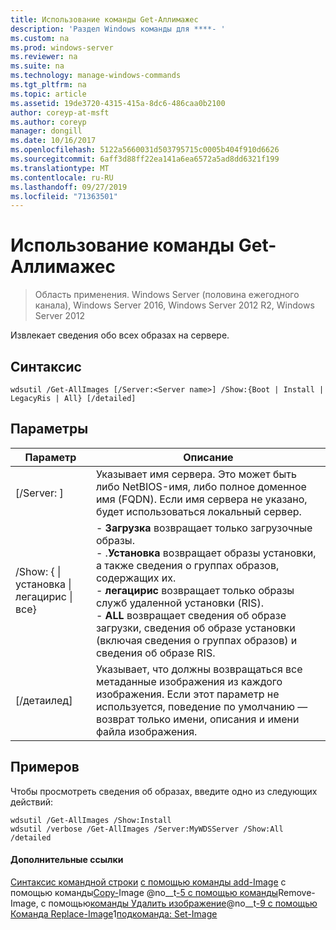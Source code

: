 ```yaml
---
title: Использование команды Get-Аллимажес
description: 'Раздел Windows команды для ****- '
ms.custom: na
ms.prod: windows-server
ms.reviewer: na
ms.suite: na
ms.technology: manage-windows-commands
ms.tgt_pltfrm: na
ms.topic: article
ms.assetid: 19de3720-4315-415a-8dc6-486caa0b2100
author: coreyp-at-msft
ms.author: coreyp
manager: dongill
ms.date: 10/16/2017
ms.openlocfilehash: 5122a5660031d503795715c0005b404f910d6626
ms.sourcegitcommit: 6aff3d88ff22ea141a6ea6572a5ad8dd6321f199
ms.translationtype: MT
ms.contentlocale: ru-RU
ms.lasthandoff: 09/27/2019
ms.locfileid: "71363501"
---
```

# <a name="using-the-get-allimages-command"></a>Использование команды Get-Аллимажес

>Область применения. Windows Server (половина ежегодного канала), Windows Server 2016, Windows Server 2012 R2, Windows Server 2012

Извлекает сведения обо всех образах на сервере.
## <a name="syntax"></a>Синтаксис
```
wdsutil /Get-AllImages [/Server:<Server name>] /Show:{Boot | Install | LegacyRis | All} [/detailed]
```
## <a name="parameters"></a>Параметры
|Параметр|Описание|
|-------|--------|
|[/Server: <Server name>]|Указывает имя сервера. Это может быть либо NetBIOS-имя, либо полное доменное имя (FQDN). Если имя сервера не указано, будет использоваться локальный сервер.|
|/Show: { &#124; установка &#124; легацирис &#124; все}|-   **Загрузка** возвращает только загрузочные образы.<br />-   .**Установка** возвращает образы установки, а также сведения о группах образов, содержащих их.<br />-   **легацирис** возвращает только образы служб удаленной установки (RIS).<br />-   **ALL** возвращает сведения об образе загрузки, сведения об образе установки (включая сведения о группах образов) и сведения об образе RIS.|
|[/детаилед]|Указывает, что должны возвращаться все метаданные изображения из каждого изображения. Если этот параметр не используется, поведение по умолчанию — возврат только имени, описания и имени файла изображения.|
## <a name="BKMK_examples"></a>Примеров
Чтобы просмотреть сведения об образах, введите одно из следующих действий:
```
wdsutil /Get-AllImages /Show:Install
wdsutil /verbose /Get-AllImages /Server:MyWDSServer /Show:All /detailed
```
#### <a name="additional-references"></a>Дополнительные ссылки
[Синтаксис командной строки](command-line-syntax-key.md)
[с помощью команды add-Image](using-the-add-image-command.md)
 с помощью команды[Copy-](using-the-copy-image-command.md)Image @no__t[-5 с помощью команды](using-the-export-image-command.md)Remove-Image, 
 с помощью[команды Удалить изображение](using-the-remove-image-command.md)@no__t[-9 с помощью Команда Replace-Image](using-the-replace-image-command.md)1[подкоманда: Set-Image](subcommand-set-image.md)
